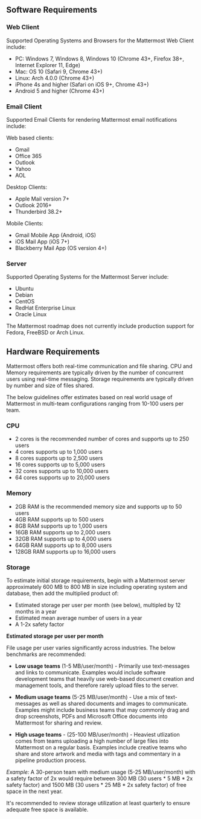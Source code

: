 ## Software Requirements

### Web Client

Supported Operating Systems and Browsers for the Mattermost Web Client include: 

- PC: Windows 7, Windows 8, Windows 10 (Chrome 43+, Firefox 38+, Internet Explorer 11, Edge)  
- Mac: OS 10 (Safari 9, Chrome 43+)  
- Linux: Arch 4.0.0  (Chrome 43+)  
- iPhone 4s and higher (Safari on iOS 9+, Chrome 43+)  
- Android 5 and higher (Chrome 43+)  

### Email Client

Supported Email Clients for rendering Mattermost email notifications include:

Web based clients: 
- Gmail
- Office 365
- Outlook
- Yahoo
- AOL

Desktop Clients:
- Apple Mail version 7+
- Outlook 2016+
- Thunderbird 38.2+

Mobile Clients: 
- Gmail Mobile App (Android, iOS)
- iOS Mail App (iOS 7+)
- Blackberry Mail App  (OS version 4+)

### Server

Supported Operating Systems for the Mattermost Server include: 

- Ubuntu
- Debian
- CentOS
- RedHat Enterprise Linux
- Oracle Linux

The Mattermost roadmap does not currently include production support for Fedora, FreeBSD or Arch Linux. 

## Hardware Requirements

Mattermost offers both real-time communication and file sharing. CPU and Memory requirements are typically driven by the number of concurrent users using real-time messaging. Storage requirements are typically driven by number and size of files shared. 

The below guidelines offer estimates based on real world usage of Mattermost in multi-team configurations ranging from 10-100 users per team. 

### CPU

- 2 cores is the recommended number of cores and supports up to 250 users
- 4 cores supports up to 1,000 users
- 8 cores supports up to 2,500 users
- 16 cores supports up to 5,000 users
- 32 cores supports up to 10,000 users
- 64 cores supports up to 20,000 users

### Memory

- 2GB RAM is the recommended memory size and supports up to 50 users
- 4GB RAM supports up to 500 users
- 8GB RAM supports up to 1,000 users
- 16GB RAM supports up to 2,000 users
- 32GB RAM supports up to 4,000 users
- 64GB RAM supports up to 8,000 users
- 128GB RAM supports up to 16,000 users

### Storage 

To estimate initial storage requirements, begin with a Mattermost server approximately 600 MB to 800 MB in size including operating system and database, then add the multiplied product of:

- Estimated storage per user per month (see below), multipled by 12 months in a year
- Estimated mean average number of users in a year
- A 1-2x safety factor

**Estimated storage per user per month**

File usage per user varies significantly across industries. The below benchmarks are recommended: 

- **Low usage teams** (1-5 MB/user/month) - Primarily use text-messages and links to communicate. Examples would include software development teams that heavily use web-based document creation and management tools, and therefore rarely upload files to the server. 
 
- **Medium usage teams** (5-25 MB/user/month) - Use a mix of text-messages as well as shared documents and images to communicate. Examples might include business teams that may commonly drag and drop screenshots, PDFs and Microsoft Office documents into Mattermost for sharing and review. 

- **High usage teams** - (25-100 MB/user/month) - Heaviest utlization comes from teams uploading a high number of large files into Mattermost on a regular basis. Examples include creative teams who share and store artwork and media with tags and commentary in a pipeline production process. 
 
*Example:* A 30-person team with medium usage (5-25 MB/user/month) with a safety factor of 2x would require between 300 MB (30 users * 5 MB * 2x safety factor) and 1500 MB (30 users * 25 MB * 2x safety factor) of free space in the next year. 

It's recommended to review storage utilization at least quarterly to ensure adequate free space is available. 
